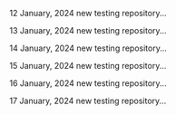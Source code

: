 12 January, 2024
new testing repository...

13 January, 2024
new testing repository...

14 January, 2024
new testing repository...

15 January, 2024
new testing repository...

16 January, 2024
new testing repository...

17 January, 2024
new testing repository...